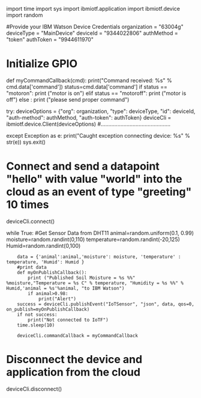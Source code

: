 import time
import sys
import ibmiotf.application
import ibmiotf.device
import random

#Provide your IBM Watson Device Credentials
organization = "63004g"
deviceType = "MainDevice"
deviceId = "9344022806"
authMethod = "token"
authToken = "9944611970"

# Initialize GPIO
def myCommandCallback(cmd):
    print("Command received: %s" % cmd.data['command'])
    status=cmd.data['command']
    if status == "motoron":
        print ("motor is on")
    elif status == "motoroff":
        print ("motor is off")
    else :
        print ("please send proper command")

try:
	deviceOptions = {"org": organization, "type": deviceType, "id": deviceId, "auth-method": authMethod, "auth-token": authToken}
	deviceCli = ibmiotf.device.Client(deviceOptions)
	#..............................................
	
except Exception as e:
	print("Caught exception connecting device: %s" % str(e))
	sys.exit()

# Connect and send a datapoint "hello" with value "world" into the cloud as an event of type "greeting" 10 times
deviceCli.connect()

while True:
        #Get Sensor Data from DHT11
        animal=random.uniform(0.1, 0.99)
        moisture=random.randint(0,110)
        temperature=random.randint(-20,125)
        Humid=random.randint(0,100)
        
        data = {'animal':animal,'moisture': moisture, 'temperature' : temperature, 'Humid': Humid }
        #print data
        def myOnPublishCallback():
            print ("Published Soil Moisture = %s %%" %moisture,"Temperature = %s C" % temperature, "Humidity = %s %%" % Humid,'animal = %s'%animal, "to IBM Watson")
            if animal>0.98:
                print("Alert")
        success = deviceCli.publishEvent("IoTSensor", "json", data, qos=0, on_publish=myOnPublishCallback)
        if not success:
            print("Not connected to IoTF")
        time.sleep(10)
        
        deviceCli.commandCallback = myCommandCallback

# Disconnect the device and application from the cloud
deviceCli.disconnect()
